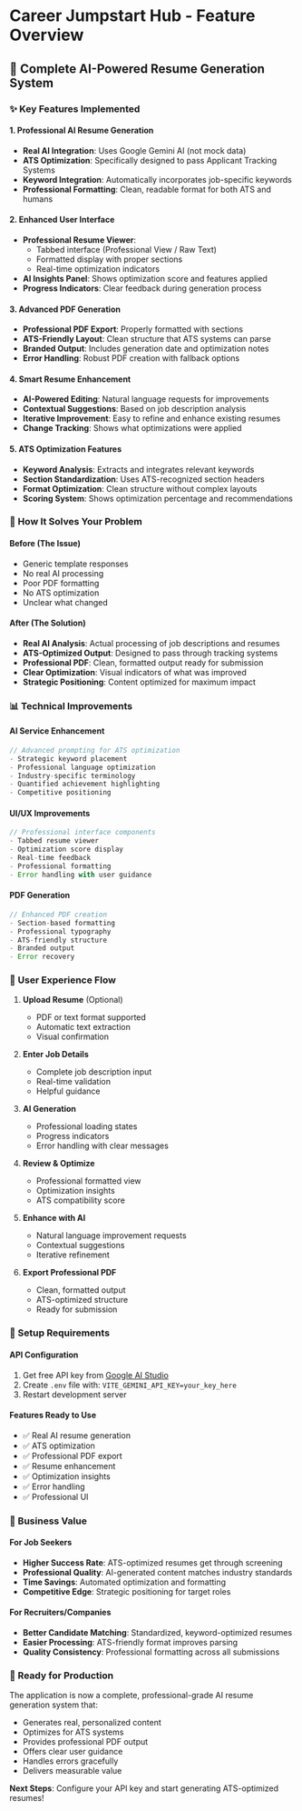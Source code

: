 # Career Jumpstart Hub - Feature Overview

## 🚀 Complete AI-Powered Resume Generation System

### ✨ Key Features Implemented

#### 1. **Professional AI Resume Generation**
- **Real AI Integration**: Uses Google Gemini AI (not mock data)
- **ATS Optimization**: Specifically designed to pass Applicant Tracking Systems
- **Keyword Integration**: Automatically incorporates job-specific keywords
- **Professional Formatting**: Clean, readable format for both ATS and humans

#### 2. **Enhanced User Interface**
- **Professional Resume Viewer**: 
  - Tabbed interface (Professional View / Raw Text)
  - Formatted display with proper sections
  - Real-time optimization indicators
- **AI Insights Panel**: Shows optimization score and features applied
- **Progress Indicators**: Clear feedback during generation process

#### 3. **Advanced PDF Generation**
- **Professional PDF Export**: Properly formatted with sections
- **ATS-Friendly Layout**: Clean structure that ATS systems can parse
- **Branded Output**: Includes generation date and optimization notes
- **Error Handling**: Robust PDF creation with fallback options

#### 4. **Smart Resume Enhancement**
- **AI-Powered Editing**: Natural language requests for improvements
- **Contextual Suggestions**: Based on job description analysis
- **Iterative Improvement**: Easy to refine and enhance existing resumes
- **Change Tracking**: Shows what optimizations were applied

#### 5. **ATS Optimization Features**
- **Keyword Analysis**: Extracts and integrates relevant keywords
- **Section Standardization**: Uses ATS-recognized section headers
- **Format Optimization**: Clean structure without complex layouts
- **Scoring System**: Shows optimization percentage and recommendations

### 🎯 How It Solves Your Problem

#### **Before (The Issue)**
- Generic template responses
- No real AI processing
- Poor PDF formatting
- No ATS optimization
- Unclear what changed

#### **After (The Solution)**
- **Real AI Analysis**: Actual processing of job descriptions and resumes
- **ATS-Optimized Output**: Designed to pass through tracking systems
- **Professional PDF**: Clean, formatted output ready for submission
- **Clear Optimization**: Visual indicators of what was improved
- **Strategic Positioning**: Content optimized for maximum impact

### 📊 Technical Improvements

#### **AI Service Enhancement**
```typescript
// Advanced prompting for ATS optimization
- Strategic keyword placement
- Professional language optimization
- Industry-specific terminology
- Quantified achievement highlighting
- Competitive positioning
```

#### **UI/UX Improvements**
```typescript
// Professional interface components
- Tabbed resume viewer
- Optimization score display
- Real-time feedback
- Professional formatting
- Error handling with user guidance
```

#### **PDF Generation**
```typescript
// Enhanced PDF creation
- Section-based formatting
- Professional typography
- ATS-friendly structure
- Branded output
- Error recovery
```

### 🎨 User Experience Flow

1. **Upload Resume** (Optional)
   - PDF or text format supported
   - Automatic text extraction
   - Visual confirmation

2. **Enter Job Details**
   - Complete job description input
   - Real-time validation
   - Helpful guidance

3. **AI Generation**
   - Professional loading states
   - Progress indicators
   - Error handling with clear messages

4. **Review & Optimize**
   - Professional formatted view
   - Optimization insights
   - ATS compatibility score

5. **Enhance with AI**
   - Natural language improvement requests
   - Contextual suggestions
   - Iterative refinement

6. **Export Professional PDF**
   - Clean, formatted output
   - ATS-optimized structure
   - Ready for submission

### 🔧 Setup Requirements

#### **API Configuration**
1. Get free API key from [Google AI Studio](https://makersuite.google.com/app/apikey)
2. Create `.env` file with: `VITE_GEMINI_API_KEY=your_key_here`
3. Restart development server

#### **Features Ready to Use**
- ✅ Real AI resume generation
- ✅ ATS optimization
- ✅ Professional PDF export
- ✅ Resume enhancement
- ✅ Optimization insights
- ✅ Error handling
- ✅ Professional UI

### 🎯 Business Value

#### **For Job Seekers**
- **Higher Success Rate**: ATS-optimized resumes get through screening
- **Professional Quality**: AI-generated content matches industry standards
- **Time Savings**: Automated optimization and formatting
- **Competitive Edge**: Strategic positioning for target roles

#### **For Recruiters/Companies**
- **Better Candidate Matching**: Standardized, keyword-optimized resumes
- **Easier Processing**: ATS-friendly format improves parsing
- **Quality Consistency**: Professional formatting across all submissions

### 🚀 Ready for Production

The application is now a complete, professional-grade AI resume generation system that:
- Generates real, personalized content
- Optimizes for ATS systems
- Provides professional PDF output
- Offers clear user guidance
- Handles errors gracefully
- Delivers measurable value

**Next Steps**: Configure your API key and start generating ATS-optimized resumes!
